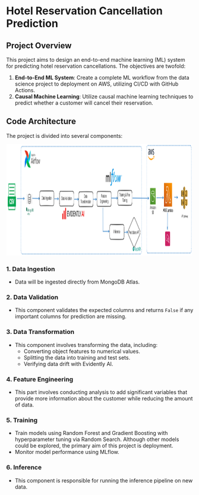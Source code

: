 # Hotel Reservation Cancellation Prediction

## Project Overview

This project aims to design an end-to-end machine learning (ML) system for predicting hotel reservation cancellations. The objectives are twofold: 

1. **End-to-End ML System**: Create a complete ML workflow from the data science project to deployment on AWS, utilizing CI/CD with GitHub Actions.
2. **Causal Machine Learning**: Utilize causal machine learning techniques to predict whether a customer will cancel their reservation.

## Code Architecture

The project is divided into several components:

<img src="CodeArchitecture/machine_learning_system.png" alt="Architecture Diagram" width="500" height="300">

### 1. Data Ingestion
- Data will be ingested directly from MongoDB Atlas.

### 2. Data Validation
- This component validates the expected columns and returns `False` if any important columns for prediction are missing.

### 3. Data Transformation
- This component involves transforming the data, including:
  - Converting object features to numerical values.
  - Splitting the data into training and test sets.
  - Verifying data drift with Evidently AI.

### 4. Feature Engineering
- This part involves conducting analysis to add significant variables that provide more information about the customer while reducing the amount of data.

### 5. Training
- Train models using Random Forest and Gradient Boosting with hyperparameter tuning via Random Search. Although other models could be explored, the primary aim of this project is deployment.
- Monitor model performance using MLflow.

### 6. Inference
- This component is responsible for running the inference pipeline on new data.
